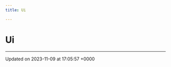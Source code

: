 ```yaml
---
title: Ui

---
```


# Ui








-------------------------------

Updated on 2023-11-09 at 17:05:57 +0000